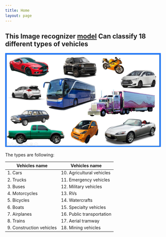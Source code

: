 ```yaml
---
title: Home
layout: page
---
```


## This Image recognizer [model](https://akibiqbal98.github.io/Vechiles-Recognizer/vechicles_recognizer.html) Can classify 18 different types of vehicles

![Alt text](Vehicle-Types.jpg)

The types are following: <br/>

| Vehicles name | Vehicles name |
|--------|------|
| 1. Cars | 10. Agricultural vehicles |
| 2. Trucks | 11. Emergency vehicles |
| 3. Buses | 12. Military vehicles |
| 4. Motorcycles | 13. RVs |
| 5. Bicycles | 14. Watercrafts | 
| 6. Boats | 15. Specialty vehicles |
| 7. Airplanes | 16. Public transportation | 
| 8. Trains |  17. Aerial tramway |
| 9. Construction vehicles |  18. Mining vehicles |


 
 
 
 
 
 
 

